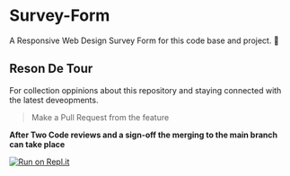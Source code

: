 # Survey-Form
A Responsive Web Design Survey Form for this code base and project. :rocket:
## Reson De Tour
For collection oppinions about this repository and staying connected with the latest deveopments. 

> Make a Pull Request from the feature

**After Two Code reviews and a sign-off the merging to the main branch can take place**

[![Run on Repl.it](https://repl.it/badge/github/HarrisMBrad/Survey-Form)](https://repl.it/github/HarrisMBrad/Survey-Form)

